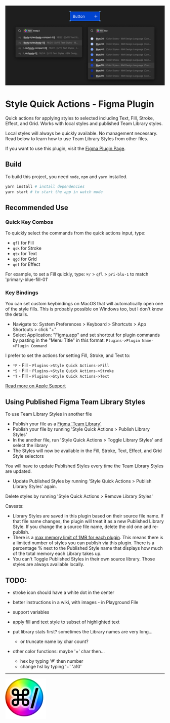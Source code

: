 ![Plugin Cover Art](./assets/CoverArt.png)

# Style Quick Actions - Figma Plugin
Quick actions for applying styles to selected including Text, Fill, Stroke, Effect, and Grid. Works with local styles and published Team Library styles.

Local styles will always be quickly available. No management necessary. Read below to learn how to use Team Library Styles from other files.

If you want to use this plugin, visit the [Figma Plugin Page](https://www.figma.com/community/plugin/1227005108437065902).

## Build
To build this project, you need `node`, `npm` and `yarn` installed.
```zsh
yarn install # install dependencies
yarn start # to start the app in watch mode
```

## Recommended Use

### Quick Key Combos
To quickly select the commands from the quick actions input, type:
- `qfl` for Fill
- `qsk` for Stroke
- `qtx` for Text
- `qgd` for Grid
- `qef` for Effect

For example, to set a Fill quickly, type: `⌘/` > `qfl` > `pri-blu-1` to match 'primary-blue-fill-01'

### Key Bindings
You can set custom keybindings on MacOS that will automatically open one of the style fills. This is probably possible on Windows too, but I don't know the details.

- Navigate to: System Preferences > Keyboard > Shortcuts > App Shortcuts > click "+"
- Select Application: "Figma.app" and set shortcut for plugin commands by pasting in the "Menu Title" in this format: `Plugins->Plugin Name->Plugin Command`
  
I prefer to set the actions for setting Fill, Stroke, and Text to:
- `⌃F` - Fill - `Plugins->Style Quick Actions->Fill`
- `⌃S` - Fill - `Plugins->Style Quick Actions->Stroke`
- `⌃T` - Fill - `Plugins->Style Quick Actions->Text`

[Read more on Apple Support](https://support.apple.com/guide/mac-help/create-keyboard-shortcuts-for-apps-mchlp2271/mac)

## Using Published Figma Team Library Styles

To use Team Library Styles in another file
- Publish your file as a [Figma 'Team Library'](https://help.figma.com/hc/en-us/articles/360041051154-Guide-to-libraries-in-Figma)
- Publish your file by running 'Style Quick Actions > Publish Library Styles'
- In the another file, run 'Style Quick Actions > Toggle Library Styles' and select the library
- The Styles will now be available in the Fill, Stroke, Text, Effect, and Grid Style selectors

You will have to update Published Styles every time the Team Library Styles are updated. 
- Update Published Styles by running 'Style Quick Actions > Publish Library Styles' again.

Delete styles by running 'Style Quick Actions > Remove Library Styles'

Caveats:
- Library Styles are saved in this plugin based on their source file name. If that file name changes, the plugin will treat it as a new Published Library Style. If you change the a source file name, delete the old one and re-publish.
- There is a [max memory limit of 1MB for each plugin](https://www.figma.com/plugin-docs/api/figma-clientStorage/#:~:text=Each%20plugin%20gets%20a%20total%20of%201MB%20of%20storage). This means there is a limited number of styles you can publish via this plugin. There is a percentage % next to the Published Style name that displays how much of the total memory each Library takes up.
- You can't Toggle Published Styles in their own source library. Those styles are always available locally.


## TODO:
- stroke icon should have a white dot in the center
- better instructions in a wiki, with images - in Playground File

- support variables

- apply fill and text style to subset of highlighted text
- put library stats first? sometimes the Library names are very long...
  - or truncate name by char count?
- other color functions: maybe '=' char then...
  - hex by typing '#' then number
  - change hsl by typing '+' 'a10'

--- 

![Plugin Cover Art](./assets/Icon.png)
